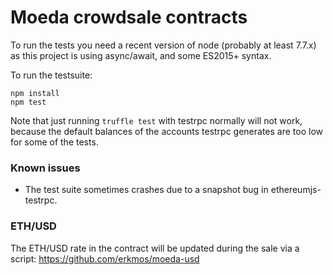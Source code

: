 # Moeda crowdsale contracts

To run the tests you need a recent version of node (probably at least 7.7.x) as this project is using async/await, and some ES2015+ syntax.

To run the testsuite:
```
npm install
npm test
```

Note that just running `truffle test` with testrpc normally will not work, because the default balances of the accounts testrpc generates are too low for some of the tests.

### Known issues

* The test suite sometimes crashes due to a snapshot bug in ethereumjs-testrpc.

### ETH/USD

The ETH/USD rate in the contract will be updated during the sale via a script: https://github.com/erkmos/moeda-usd